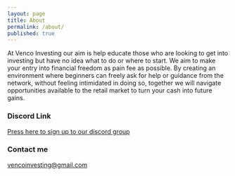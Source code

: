 ```yaml
---
layout: page
title: About
permalink: /about/
published: true
---
```


At Venco Investing our aim is help educate those who are looking to get into investing but have no idea what to do or where to start. We aim to make your entry into financial freedom as pain fee as possible. By creating an environment where beginners can freely ask for help or guidance from the network, without feeling intimidated in doing so, together we will navigate opportunities available to the retail market to turn your cash into future gains.


### Discord Link

[Press here to sign up to our discord group](https://discord.gg/JN7Njq6JaE)

### Contact me

[vencoinvesting@gmail.com](mailto:vencoinvesting@gmail.com)

